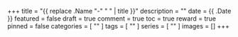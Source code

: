 +++
title = "{{ replace .Name "-" " " | title }}"
description = ""
date = {{ .Date }}
featured = false
draft = true
comment = true
toc = true
reward = true
pinned = false
categories = [
  ""
]
tags = [
  ""
]
series = [
  ""
]
images = []
+++

<!--more-->